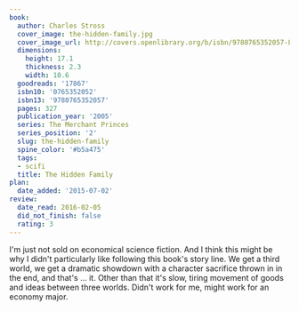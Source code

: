 ```yaml
---
book:
  author: Charles Stross
  cover_image: the-hidden-family.jpg
  cover_image_url: http://covers.openlibrary.org/b/isbn/9780765352057-L.jpg
  dimensions:
    height: 17.1
    thickness: 2.3
    width: 10.6
  goodreads: '17867'
  isbn10: '0765352052'
  isbn13: '9780765352057'
  pages: 327
  publication_year: '2005'
  series: The Merchant Princes
  series_position: '2'
  slug: the-hidden-family
  spine_color: '#b5a475'
  tags:
  - scifi
  title: The Hidden Family
plan:
  date_added: '2015-07-02'
review:
  date_read: 2016-02-05
  did_not_finish: false
  rating: 3
---
```


I'm just not sold on economical science fiction. And I think this might be why I didn't particularly like following this book's story line. We get a third world, we get a dramatic showdown with a character sacrifice thrown in in the end, and that's … it. Other than that it's slow, tiring movement of goods and ideas between three worlds. Didn't work for me, might work for an economy major.
